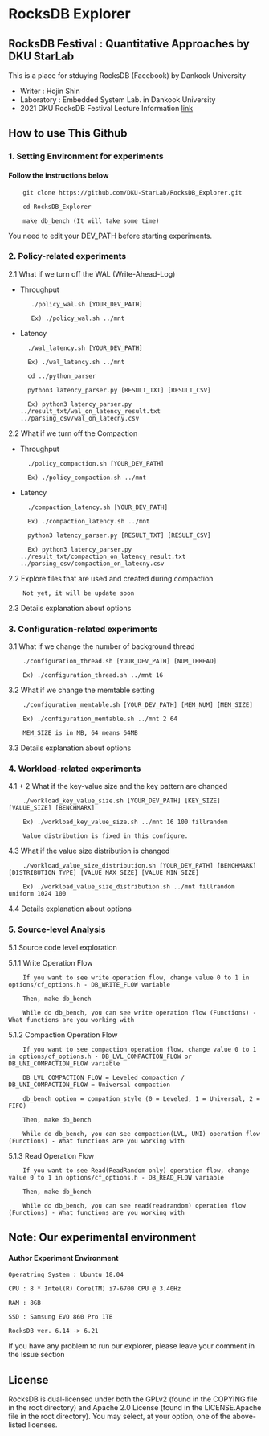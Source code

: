 # RocksDB Explorer 

## RocksDB Festival : Quantitative Approaches by DKU StarLab

This is a place for stduying RocksDB (Facebook) by Dankook University
- Writer : Hojin Shin
- Laboratory : Embedded System Lab. in Dankook University
- 2021 DKU RocksDB Festival Lecture Information [link](https://github.com/DKU-StarLab/RocksDB_Festival)

## How to use This Github

### 1. Setting Environment for experiments

#### Follow the instructions below 

        git clone https://github.com/DKU-StarLab/RocksDB_Explorer.git
        
        cd RocksDB_Explorer
        
        make db_bench (It will take some time)

You need to edit your DEV_PATH before starting experiments.

### 2. Policy-related experiments

2.1 What if we turn off the WAL (Write-Ahead-Log)

* Throughput

         ./policy_wal.sh [YOUR_DEV_PATH]
         
         Ex) ./policy_wal.sh ../mnt

* Latency
        
        ./wal_latency.sh [YOUR_DEV_PATH]
        
        Ex) ./wal_latency.sh ../mnt
        
        cd ../python_parser
        
        python3 latency_parser.py [RESULT_TXT] [RESULT_CSV]
        
        Ex) python3 latency_parser.py ../result_txt/wal_on_latency_result.txt ../parsing_csv/wal_on_latecny.csv
        
2.2 What if we turn off the Compaction

* Throughput

        ./policy_compaction.sh [YOUR_DEV_PATH]
        
        Ex) ./policy_compaction.sh ../mnt

* Latency

        ./compaction_latency.sh [YOUR_DEV_PATH]
        
        Ex) ./compaction_latency.sh ../mnt
        
        python3 latency_parser.py [RESULT_TXT] [RESULT_CSV]
        
        Ex) python3 latency_parser.py ../result_txt/compaction_on_latency_result.txt ../parsing_csv/compaction_on_latecny.csv

2.2 Explore files that are used and created during compaction

        Not yet, it will be update soon
        
2.3 Details explanation about options

### 3. Configuration-related experiments

3.1 What if we change the number of background thread

        ./configuration_thread.sh [YOUR_DEV_PATH] [NUM_THREAD]
        
        Ex) ./configuration_thread.sh ../mnt 16

3.2 What if we change the memtable setting

        ./configuration_memtable.sh [YOUR_DEV_PATH] [MEM_NUM] [MEM_SIZE]
        
        Ex) ./configuration_memtable.sh ../mnt 2 64
        
        MEM_SIZE is in MB, 64 means 64MB

3.3 Details explanation about options

### 4. Workload-related experiments

4.1 + 2 What if the key-value size and the key pattern are changed

        ./workload_key_value_size.sh [YOUR_DEV_PATH] [KEY_SIZE] [VALUE_SIZE] [BENCHMARK]
        
        Ex) ./workload_key_value_size.sh ../mnt 16 100 fillrandom
        
        Value distribution is fixed in this configure.

4.3 What if the value size distribution is changed

        ./workload_value_size_distribution.sh [YOUR_DEV_PATH] [BENCHMARK] [DISTRIBUTION_TYPE] [VALUE_MAX_SIZE] [VALUE_MIN_SIZE]
        
        Ex) ./workload_value_size_distribution.sh ../mnt fillrandom uniform 1024 100

4.4 Details explanation about options

### 5. Source-level Analysis

5.1 Source code level exploration

5.1.1 Write Operation Flow

        If you want to see write operation flow, change value 0 to 1 in options/cf_options.h - DB_WRITE_FLOW variable
        
        Then, make db_bench
        
        While do db_bench, you can see write operation flow (Functions) - What functions are you working with

5.1.2 Compaction Operation Flow

        If you want to see compaction operation flow, change value 0 to 1 in options/cf_options.h - DB_LVL_COMPACTION_FLOW or DB_UNI_COMPACTION_FLOW variable
        
        DB_LVL_COMPACTION_FLOW = Leveled compaction / DB_UNI_COMPACTION_FLOW = Universal compaction
        
        db_bench option = compation_style (0 = Leveled, 1 = Universal, 2 = FIFO)
        
        Then, make db_bench
        
        While do db_bench, you can see compaction(LVL, UNI) operation flow (Functions) - What functions are you working with

5.1.3 Read Operation Flow

        If you want to see Read(ReadRandom only) operation flow, change value 0 to 1 in options/cf_options.h - DB_READ_FLOW variable

        Then, make db_bench

        While do db_bench, you can see read(readrandom) operation flow (Functions) - What functions are you working with

## Note: Our experimental environment

#### Author Experiment Environment

    Operatring System : Ubuntu 18.04
  
    CPU : 8 * Intel(R) Core(TM) i7-6700 CPU @ 3.40Hz
  
    RAM : 8GB
  
    SSD : Samsung EVO 860 Pro 1TB
  
    RocksDB ver. 6.14 -> 6.21

If you have any problem to run our explorer, please leave your comment in the Issue section

## License

RocksDB is dual-licensed under both the GPLv2 (found in the COPYING file in the root directory) and Apache 2.0 License (found in the LICENSE.Apache file in the root directory).  You may select, at your option, one of the above-listed licenses.

